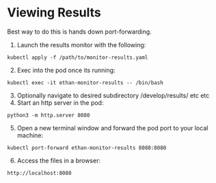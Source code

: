 # Viewing Results

Best way to do this is hands down port-forwarding.  

1. Launch the results monitor with the following:
```
kubectl apply -f /path/to/monitor-results.yaml
```
2. Exec into the pod once its running:
```
kubectl exec -it ethan-monitor-results -- /bin/bash
```
3. Optionally navigate to desired subdirectory /develop/results/ etc etc
4. Start an http server in the pod:
```
python3 -m http.server 8080
```
5. Open a new terminal window and forward the pod port to your local machine:
```
kubectl port-forward ethan-monitor-results 8080:8080
```
6. Access the files in a browser:
```
http://localhost:8080
```